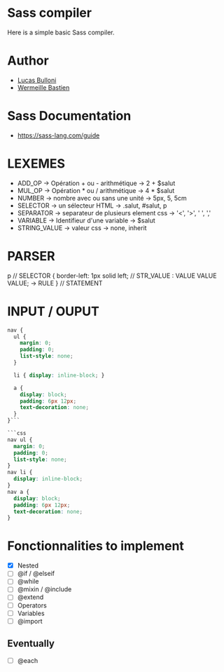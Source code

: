 # Sass compiler

Here is a simple basic Sass compiler.

# Author

- [Lucas Bulloni](https://github.com/bull0n)
- [Wermeille Bastien](https://github.com/Ph0tonic/)

# Sass Documentation

- https://sass-lang.com/guide

# LEXEMES

- ADD_OP -> Opération + ou - arithmétique -> 2 + $salut
- MUL_OP -> Opération * ou / arithmétique -> 4 \* $salut
- NUMBER -> nombre avec ou sans une unité -> 5px, 5, 5cm
- SELECTOR -> un sélecteur HTML -> .salut, #salut, p
- SEPARATOR -> separateur de plusieurs element css -> '<', '>', ' ', ','
- VARIABLE -> Identifieur d'une variable -> $salut
- STRING_VALUE -> valeur css -> none, inherit


# PARSER

p // SELECTOR
{
  border-left: 1px solid left; // STR_VALUE : VALUE VALUE VALUE; -> RULE
} // STATEMENT

# INPUT / OUPUT

```scss
nav {
  ul {
    margin: 0;
    padding: 0;
    list-style: none;
  }

  li { display: inline-block; }

  a {
    display: block;
    padding: 6px 12px;
    text-decoration: none;
  }
}```

```css
nav ul {
  margin: 0;
  padding: 0;
  list-style: none;
}
nav li {
  display: inline-block;
}
nav a {
  display: block;
  padding: 6px 12px;
  text-decoration: none;
}
```

# Fonctionnalities to implement
- [x] Nested
- [ ] @if / @elseif
- [ ] @while
- [ ] @mixin / @include
- [ ] @extend
- [ ] Operators
- [ ] Variables
- [ ] @import

## Eventually
- [ ] @each
